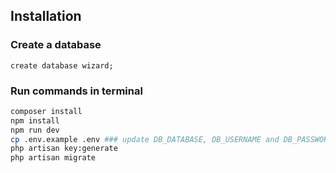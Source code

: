 ## Installation

### Create a database
```mysql
create database wizard;
```

### Run commands in terminal

```bash
composer install
npm install
npm run dev
cp .env.example .env ### update DB_DATABASE, DB_USERNAME and DB_PASSWORD
php artisan key:generate
php artisan migrate
```
